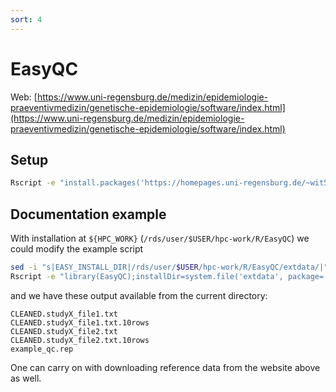 ```yaml
---
sort: 4
---
```


# EasyQC

Web: [https://www.uni-regensburg.de/medizin/epidemiologie-praeventivmedizin/genetische-epidemiologie/software/index.html](https://www.uni-regensburg.de/medizin/epidemiologie-praeventivmedizin/genetische-epidemiologie/software/index.html)

## Setup

```bash
Rscript -e "install.packages('https://homepages.uni-regensburg.de/~wit59712/easyqc/EasyQC_23.8.tar.gz', repos = NULL, type = 'source')"
```

## Documentation example

With installation at `${HPC_WORK}` (`/rds/user/$USER/hpc-work/R/EasyQC`) we could modify the example script

```bash
sed -i "s|EASY_INSTALL_DIR|/rds/user/$USER/hpc-work/R/EasyQC/extdata/|" /rds/user/$USER/hpc-work/R/EasyQC/extdata/example_qc.ecf
Rscript -e "library(EasyQC);installDir=system.file('extdata', package='EasyQC');ecfFileQc=file.path(installDir,'example_qc.ecf');EasyQC(ecfFileQc)"
```

and we have these output available from the current directory:

```
CLEANED.studyX_file1.txt
CLEANED.studyX_file1.txt.10rows
CLEANED.studyX_file2.txt
CLEANED.studyX_file2.txt.10rows
example_qc.rep
```

One can carry on with downloading reference data from the website above as well.
